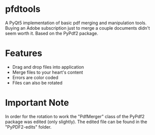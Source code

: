 # pfdtools

A PyQt5 implementation of basic pdf merging and manipulation tools.
Buying an Adobe subscription just to merge a couple documents didn't seem worth it.
Based on the PyPdf2 package.

# Features

* Drag and drop files into application
* Merge files to your heart's content
* Errors are color coded
* Files can also be rotated

# Important Note

In order for the rotation to work the "PdfMerger" class of the PyPdf2 package was edited (only slightly). The edited file can be found in the "PyPDF2-edits" folder.